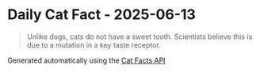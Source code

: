 # Daily Cat Fact - 2025-06-13

> Unlike dogs, cats do not have a sweet tooth. Scientists believe this is due to a mutation in a key taste receptor.

Generated automatically using the [Cat Facts API](https://catfact.ninja)
